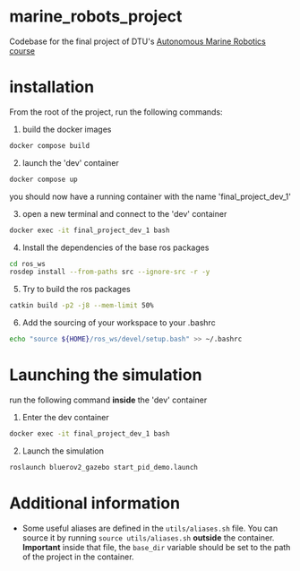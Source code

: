 # marine_robots_project
Codebase for the final project of DTU's [Autonomous Marine Robotics course](https://kurser.dtu.dk/course/34763)


# installation
From the root of the project, run the following commands:
1. build the docker images
```bash
docker compose build
```
2. launch the 'dev' container
```bash
docker compose up
```
you should now have a running container with the name 'final_project_dev_1'

3. open a new terminal and connect to the 'dev' container
```bash
docker exec -it final_project_dev_1 bash
```
4. Install the dependencies of the base ros packages
```bash
cd ros_ws
rosdep install --from-paths src --ignore-src -r -y
```
5. Try to build the ros packages
```bash
catkin build -p2 -j8 --mem-limit 50%
```
6. Add the sourcing of your workspace to your .bashrc
```bash
echo "source ${HOME}/ros_ws/devel/setup.bash" >> ~/.bashrc
```

# Launching the simulation
run the following command **inside** the 'dev' container
1. Enter the dev container
```bash
docker exec -it final_project_dev_1 bash
```
2. Launch the simulation
```bash
roslaunch bluerov2_gazebo start_pid_demo.launch
```

# Additional information
- Some useful aliases are defined in the `utils/aliases.sh` file. You can source it by running `source utils/aliases.sh` **outside** the container. **Important** inside that file, the `base_dir` variable should be set to the path of the project in the container.